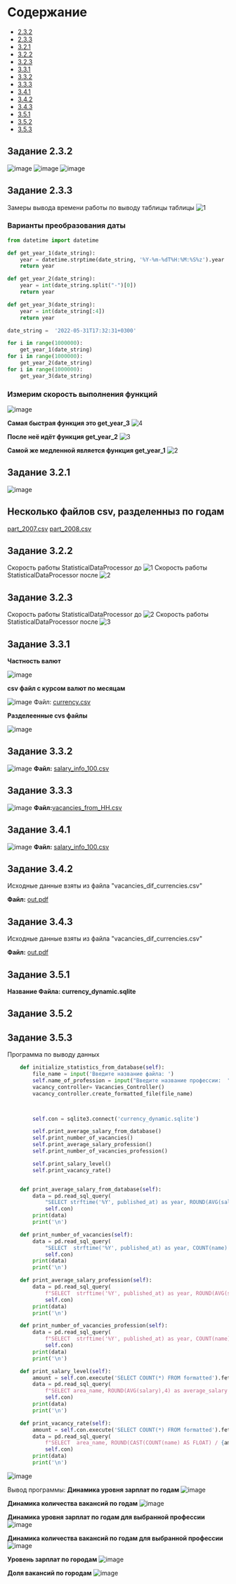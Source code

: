 # Содержание
* [2.3.2](#2_3_2)
* [2.3.3](#2_3_3)
* [3.2.1](#3_2_1)
* [3.2.2](#3_2_2)
* [3.2.3](#3_2_3)
* [3.3.1](#3_3_1)
* [3.3.2](#3_3_2)
* [3.3.3](#3_3_3)
* [3.4.1](#3_4_1)
* [3.4.2](#3_4_2)
* [3.4.3](#3_4_3)
* [3.5.1](#3_5_1)
* [3.5.2](#3_5_2)
* [3.5.3](#3_5_3)


## Задание 2.3.2 <a name="2_3_2"></a> 
![image](https://user-images.githubusercontent.com/48649189/204853405-afa7ffda-0594-4c64-bc06-f8cc7d16a888.png)
![image](https://user-images.githubusercontent.com/48649189/204853507-0361ac16-2b98-4238-be16-566684c97458.png)
![image](https://user-images.githubusercontent.com/48649189/204853643-77215a17-8c00-4620-a96c-7b7a3807d399.png)

## Задание 2.3.3 <a name="2_3_3"></a> 
Замеры вывода времени работы по выводу таблицы таблицы
![1](https://user-images.githubusercontent.com/48649189/206187260-b311e32d-a207-4ae8-a7cb-a1a2ca697f62.png)

### Варианты преобразования даты
```Python
from datetime import datetime

def get_year_1(date_string):
    year = datetime.strptime(date_string, '%Y-%m-%dT%H:%M:%S%z').year
    return year

def get_year_2(date_string):
    year = int(date_string.split("-")[0])
    return year

def get_year_3(date_string):
    year = int(date_string[:4])
    return year

date_string =  '2022-05-31T17:32:31+0300'

for i in range(1000000):
    get_year_1(date_string)
for i in range(1000000):
    get_year_2(date_string)
for i in range(1000000):
    get_year_3(date_string)
```
### Измерим скорость выполнения функций
![image](https://user-images.githubusercontent.com/48649189/206188128-c88ffa03-127a-4a1d-924b-fd17a13dcecc.png)

**Самая быстрая функция это get_year_3**
![4](https://user-images.githubusercontent.com/48649189/206187923-27b34e98-44f0-4c82-a3c4-f4eae3768c46.png)

**После неё идёт функция get_year_2**
![3](https://user-images.githubusercontent.com/48649189/206188015-89bbcc66-d69a-4bf6-a8ea-c08dc34c57ff.png)

**Самой же медленной является функция get_year_1**
![2](https://user-images.githubusercontent.com/48649189/206188239-2aede464-983a-4c7b-93d6-8cd0cdcebd21.png)

## Задание 3.2.1 <a name="3_2_1"></a> 

![image](https://user-images.githubusercontent.com/48649189/206664238-6330db43-cc0b-4209-9571-cc9be67e16d4.png)
## Несколько файлов csv, разделенныз по годам
[part_2007.csv](https://github.com/kroflex1/python_HH/files/10193285/part_2007.csv)
[part_2008.csv](https://github.com/kroflex1/python_HH/files/10193288/part_2008.csv)

## Задание 3.2.2 <a name="3_2_2"></a> 

Скорость работы StatisticalDataProcessor до 
![1](https://user-images.githubusercontent.com/48649189/206855618-a77eb59b-1e9d-4d8c-834e-8e680d314787.png)
Скорость работы StatisticalDataProcessor после
![2](https://user-images.githubusercontent.com/48649189/206855635-21174e4c-3ea5-476c-a9ea-003eda1004b5.png)

## Задание 3.2.3 <a name="3_2_3"></a> 

Скорость работы StatisticalDataProcessor до 
![2](https://user-images.githubusercontent.com/48649189/206855635-21174e4c-3ea5-476c-a9ea-003eda1004b5.png)
Скорость работы StatisticalDataProcessor после
![3](https://user-images.githubusercontent.com/48649189/206870409-158406ea-e12f-4b3e-a110-42f7dcb6267a.png)

## Задание 3.3.1 <a name="3_3_1"></a> 
**Частность валют**

![image](https://user-images.githubusercontent.com/48649189/208850302-54c1ccbb-b4c7-4cf7-b3e5-08e75c864fc1.png)

**сsv файл с курсом валют по месяцам**

![image](https://user-images.githubusercontent.com/48649189/208899540-f61ac737-d4ef-438b-a93a-56977ea36441.png)
Файл: [currency.csv](https://github.com/kroflex1/python_HH/files/10277394/currency.csv)

**Разделеенные cvs файлы**

![image](https://user-images.githubusercontent.com/48649189/208851053-bf463667-347a-4ae0-a0ff-8231a452f7ec.png)

## Задание 3.3.2 <a name="3_3_2"></a> 
![image](https://user-images.githubusercontent.com/48649189/208931998-aad8a88d-5423-4247-8ff7-80b3e48ff08e.png)
**Файл:** [salary_info_100.csv](https://github.com/kroflex1/python_HH/files/10278622/salary_info_100.csv)

## Задание 3.3.3 <a name="3_3_3"></a> 
![image](https://user-images.githubusercontent.com/48649189/208973027-3706e640-474d-4aef-87f5-7e33d48179e2.png)
**Файл:**[vacancies_from_HH.csv](https://github.com/kroflex1/python_HH/files/10280097/vacancies_from_HH.csv)

## Задание 3.4.1 <a name="3_4_1"></a> 
![image](https://user-images.githubusercontent.com/48649189/208931998-aad8a88d-5423-4247-8ff7-80b3e48ff08e.png)
**Файл:** [salary_info_100.csv](https://github.com/kroflex1/python_HH/files/10278622/salary_info_100.csv)

## Задание 3.4.2 <a name="3_4_2"></a> 
Исходные данные взяты из файла "vacancies_dif_currencies.csv"

**Файл:** [out.pdf](https://github.com/kroflex1/python_HH/files/10298266/out.pdf)

## Задание 3.4.3 <a name="3_4_3"></a> 
Исходные данные взяты из файла "vacancies_dif_currencies.csv"

**Файл:** [out.pdf](https://github.com/kroflex1/python_HH/files/10300016/out.pdf)

## Задание 3.5.1 <a name="3_5_1"></a> 
**Название Файла: currency_dynamic.sqlite** 


## Задание 3.5.2 <a name="3_5_2"></a> 


## Задание 3.5.3 <a name="3_5_3"></a> 
Программа по выводу данных
```Python
    def initialize_statistics_from_database(self):
        file_name = input('Введите название файла: ')
        self.name_of_profession = input("Введите название профессии:  ")
        vacancy_controller= Vacancies_Controller()
        vacancy_controller.create_formatted_file(file_name)



        self.con = sqlite3.connect('currency_dynamic.sqlite')

        self.print_average_salary_from_database()
        self.print_number_of_vacancies()
        self.print_average_salary_profession()
        self.print_number_of_vacancies_profession()

        self.print_salary_level()
        self.print_vacancy_rate()


    def print_average_salary_from_database(self):
        data = pd.read_sql_query(
            "SELECT strftime('%Y', published_at) as year, ROUND(AVG(salary), 4) as average_salary FROM formatted GROUP BY strftime('%Y', published_at)",
            self.con)
        print(data)
        print('\n')

    def print_number_of_vacancies(self):
        data = pd.read_sql_query(
            "SELECT  strftime('%Y', published_at) as year, COUNT(name) as count FROM formatted GROUP BY strftime('%Y', published_at)",
            self.con)
        print(data)
        print('\n')

    def print_average_salary_profession(self):
        data = pd.read_sql_query(
            f"SELECT  strftime('%Y', published_at) as year, ROUND(AVG(salary),4) as average_salary FROM formatted WHERE name LIKE '%{self.name_of_profession}%' GROUP BY strftime('%Y', published_at)",
            self.con)
        print(data)
        print('\n')

    def print_number_of_vacancies_profession(self):
        data = pd.read_sql_query(
            f"SELECT  strftime('%Y', published_at) as year, COUNT(name) as count FROM formatted WHERE name LIKE '%{self.name_of_profession}%' GROUP BY strftime('%Y', published_at)",
            self.con)
        print(data)
        print('\n')

    def print_salary_level(self):
        amount = self.con.execute('SELECT COUNT(*) FROM formatted').fetchone()[0]
        data = pd.read_sql_query(
            f"SELECT area_name, ROUND(AVG(salary),4) as average_salary FROM formatted GROUP BY area_name HAVING COUNT(name) >= {amount} / 100 ORDER BY AVG(salary) DESC LIMIT 10",
            self.con)
        print(data)
        print('\n')

    def print_vacancy_rate(self):
        amount = self.con.execute('SELECT COUNT(*) FROM formatted').fetchone()[0]
        data = pd.read_sql_query(
            f"SELECT  area_name, ROUND(CAST(COUNT(name) AS FLOAT) / {amount},4) as rate  FROM formatted GROUP BY area_name HAVING COUNT(name) >= {amount}/ 100 ORDER BY COUNT(name) / {amount} DESC LIMIT 10",
            self.con)
        print(data)
        print('\n')
```

![image](https://user-images.githubusercontent.com/48649189/209555810-28484d05-d44a-4294-b9e1-0871b0437c17.png)

Вывод программы:
**Динамика уровня зарплат по годам**
![image](https://user-images.githubusercontent.com/48649189/209555850-39c718f5-aecb-4da0-a906-def816d7f42f.png)

**Динамика количества вакансий по годам**
![image](https://user-images.githubusercontent.com/48649189/209555976-411f77d5-d277-4346-b62a-e34a1c65c877.png)

**Динамика уровня зарплат по годам для выбранной профессии**
![image](https://user-images.githubusercontent.com/48649189/209555994-040b4ec6-8d51-4122-82e7-78c78e0979c5.png)

**Динамика количества вакансий по годам для выбранной профессии**
![image](https://user-images.githubusercontent.com/48649189/209556016-738927c5-d3f2-45bb-b44a-50b8b20b3748.png)

**Уровень зарплат по городам**
![image](https://user-images.githubusercontent.com/48649189/209556031-8dde2388-d92d-4c2b-b5be-09d8e1beb7df.png)

**Доля вакансий по городам**
![image](https://user-images.githubusercontent.com/48649189/209556050-ea32f0bd-3381-4167-be7f-6d1078b00428.png)













